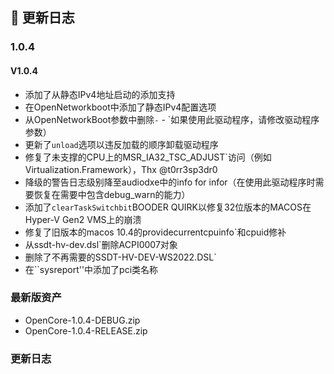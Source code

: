 ## 📅 更新日志
### 1.0.4
#### V1.0.4
 - 添加了从静态IPv4地址启动的添加支持
 - 在OpenNetworkboot中添加了静态IPv4配置选项
 - 从OpenNetworkBoot参数中删除` - ` - `如果使用此驱动程序，请修改驱动程序参数）
 - 更新了`unload`选项以违反加载的顺序卸载驱动程序
 - 修复了未支撑的CPU上的MSR_IA32_TSC_ADJUST`访问（例如Virtualization.Framework），Thx @t0rr3sp3dr0
 - 降级的警告日志级别降至audiodxe中的info for infor（在使用此驱动程序时需要恢复在需要中包含debug_warn的能力）
 - 添加了`clearTaskSwitchbit`BOODER QUIRK以修复32位版本的MACOS在Hyper-V Gen2 VMS上的崩溃
 - 修复了旧版本的macos 10.4的providecurrentcpuinfo`和cpuid修补
 - 从ssdt-hv-dev.dsl`删除ACPI0007对象
 - 删除了不再需要的SSDT-HV-DEV-WS2022.DSL`
 - 在``sysreport''中添加了pci类名称
#### 

#### 

### 最新版资产
 - OpenCore-1.0.4-DEBUG.zip
 - OpenCore-1.0.4-RELEASE.zip

### 更新日志
#### 

